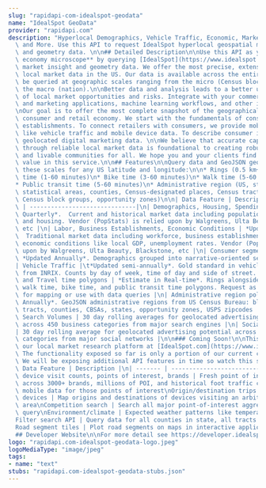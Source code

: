 ```yaml
---
slug: "rapidapi-com-idealspot-geodata"
name: "IdealSpot GeoData"
provider: "rapidapi.com"
description: "Hyperlocal Demographics, Vehicle Traffic, Economic, Market Signals,\
  \ and More. Use this API to request IdealSpot hyperlocal geospatial market insight\
  \ and geometry data. \n\n## Detailed Description\n\nUse this API as your **local\
  \ economy microscope** by querying [IdealSpot](https://www.idealspot.com) hyperlocal\
  \ market insight and geometry data. We offer the most precise, extensive, and frequently-updated\
  \ local market data in the US. Our data is available across the entire US and can\
  \ be queried at geographic scales ranging from the micro (Census block) through\
  \ the macro (nation).\n\nBetter data and analysis leads to a better understanding\
  \ of local market opportunities and risks. Integrate with your commercial real estate\
  \ and marketing applications, machine learning workflows, and other investment analytics.\n\
  \nOur goal is to offer the most complete snapshot of the geographically distributed\
  \ consumer and retail economy. We start with the fundamentals of consumers and business\
  \ establishments. To connect retailers with consumers, we provide mobility data\
  \ like vehicle traffic and mobile device data. To describe consumer intent, we provide\
  \ geolocated digital marketing data. \n\nWe believe that accurate capital allocation\
  \ through reliable local market data is foundational to creating robust, healthy,\
  \ and livable communities for all. We hope you and your clients find tremendous\
  \ value in this service.\n\n## Features\n\nQuery data and GeoJSON geometries at\
  \ these scales for any US latitude and longitude:\n\n* Rings (0.5 km+)\n* Drive\
  \ time (1-60 minutes)\n* Bike time (3-60 minutes)\n* Walk time (5-60 minutes)\n\
  * Public transit time (5-60 minutes)\n* Administrative region (US, states, core-based\
  \ statistical areas, counties, Census-designated places, Census tracts, zipcodes,\
  \ Census block groups, opportunity zones)\n\n| Data Feature | Description |\n| -------\
  \ | ------------------------------|\n| Demographics, Housing, Spending | *Updated\
  \ Quarterly*.  Current and historical market data including population, spending,\
  \ and housing. Vendor (PopStats) is relied upon by Walgreens, Ulta Beauty, Blackstone,\
  \ etc |\n| Labor, Business Establishments, Economic Conditions | *Updated Quarterly*.\
  \  Traditional market data including workforce, business establishment counts, and\
  \ economic conditions like local GDP, unemployment rates. Vendor (PopStats) is relied\
  \ upon by Walgreens, Ulta Beauty, Blackstone, etc |\n| Consumer segmentation\t|\
  \ *Updated Annually*. Demographics grouped into narrative-oriented segments. |\n\
  | Vehicle Traffic |\t*Updated semi-annually*. Gold standard in vehicle traffic data\
  \ from INRIX. Counts by day of week, time of day and side of street. |\n| Rings\
  \ and Travel time polygons | *Estimate in Real-time*. Rings alongside drive time,\
  \ walk time, bike time, and public transit time polygons. Request as GeoJSON geometries\
  \ for mapping or use with data queries |\n| Administrative region polygons | *Updated\
  \ Annually*. GeoJSON administrative regions from US Census Bureau: block groups,\
  \ tracts, counties, CBSAs, states, opportunity zones, USPS zipcodes |\n| Internet\
  \ Search Volumes | 30 day rolling averages for geolocated advertising potential\
  \ across 450 business categories from major search engines |\n| Social Media Interest\t\
  | 30 day rolling average for geolocated advertising potential across 450 business\
  \ categories from major social networks |\n\n### Coming Soon!\n\nThis API powers\
  \ our local market research platform at [IdealSpot.com](https://www.idealspot.com).\
  \ The functionality exposed so far is only a portion of our current capabilities.\
  \ We will be exposing additional API features in time so watch this space!\n\n|\
  \ Data Feature | Description |\n| ------- | ------------------------------|\nMobile\
  \ device visit counts, points of interest, brands | Fresh point of interest data\
  \ across 3000+ brands, millions of POI, and historical foot traffic counts using\
  \ mobile data for those points of interest\nOrigin/destination trips from mobile\
  \ devices | Map origins and destinations of devices visiting an arbitrary catchment\
  \ area\nCompetition search | Search all major point-of-interest aggregators in one\
  \ query\nEnvironment/climate | Expected weather patterns like temperature and precipitation\n\
  Filter search API | Query data for all counties in state, all tracts in MSA, etc\n\
  Road segment tiles | Plot road segments on maps in interactive applications\n\n\
  ## Developer Website\n\nFor more detail see https://developer.idealspot.com/"
logo: "rapidapi.com-idealspot-geodata-logo.jpeg"
logoMediaType: "image/jpeg"
tags:
- name: "text"
stubs: "rapidapi.com-idealspot-geodata-stubs.json"
---
```

